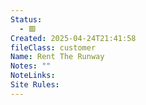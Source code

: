 ```yaml
---
Status:
  - 🟥
Created: 2025-04-24T21:41:58
fileClass: customer
Name: Rent The Runway
Notes: ""
NoteLinks: 
Site Rules:
---
```


